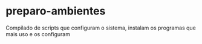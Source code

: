 # preparo-ambientes
Compilado de scripts que configuram o sistema, instalam os programas que mais uso e os configuram
